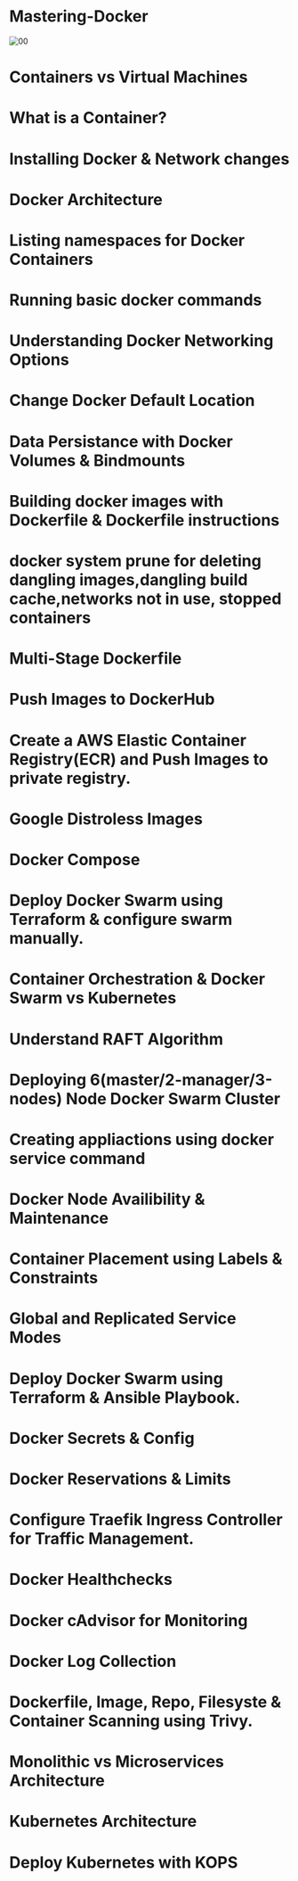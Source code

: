 # Mastering-Docker

![00](https://github.com/saikiranpi/Mastering-Docker/assets/109568252/d57ccdd1-6d3c-4741-b14a-361bef2707b9)


# Containers vs Virtual Machines
# What is a Container?
# Installing Docker & Network changes
# Docker Architecture
# Listing namespaces for Docker Containers
# Running basic docker commands
# Understanding Docker Networking Options
# Change Docker Default Location
# Data Persistance with Docker Volumes & Bindmounts

# Building docker images with Dockerfile & Dockerfile instructions
# docker system prune for deleting dangling images,dangling build cache,networks not in use, stopped containers
# Multi-Stage Dockerfile
# Push Images to DockerHub
# Create a AWS Elastic Container Registry(ECR) and Push Images to private registry.
# Google Distroless Images
# Docker Compose


# Deploy Docker Swarm using Terraform & configure swarm manually.
# Container Orchestration & Docker Swarm vs Kubernetes
# Understand RAFT Algorithm
# Deploying 6(master/2-manager/3-nodes) Node Docker Swarm Cluster
# Creating appliactions using docker service command
# Docker Node Availibility & Maintenance
# Container Placement using Labels & Constraints
# Global and Replicated Service Modes


# Deploy Docker Swarm using Terraform & Ansible Playbook.
# Docker Secrets & Config
# Docker Reservations & Limits
# Configure Traefik Ingress Controller for Traffic Management.
# Docker Healthchecks
# Docker cAdvisor for Monitoring
# Docker Log Collection
# Dockerfile, Image, Repo, Filesyste & Container Scanning using Trivy.
# Monolithic vs Microservices Architecture
# Kubernetes Architecture
# Deploy Kubernetes with KOPS
